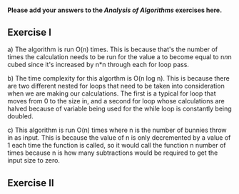 #### Please add your answers to the ***Analysis of  Algorithms*** exercises here.

## Exercise I

a) The algorithm is run O(n) times. This is because that's the number of times the calculation needs to be run for the value a to become equal to n*n*n cubed since it's increased by n*n through each for loop pass.


b) The time complexity for this algorthm is O(n log n). This is because there are two different nested for loops that need to be taken into consideration when we are making our calculations. The first is a typical for loop that moves from 0 to the size in, and a second for loop whose calculations are halved because of variable being used for the while loop is constantly being doubled. 


c) This algorithm is run O(n) times where n is the number of bunnies throw in as input. This is because the value of n is only decremented by a value of 1 each time the function is called, so it would call the function n number of times because n is how many subtractions would be required to get the input size to zero. 

## Exercise II


